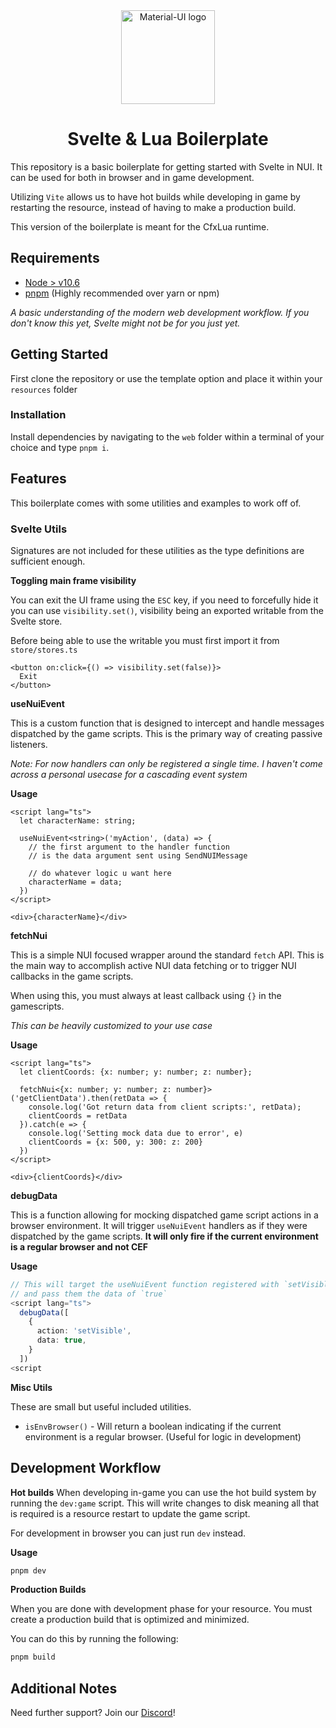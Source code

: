 <div align="center">
    <img href="https://projecterror.dev" width="150" src="https://i.tasoagc.dev/c1pD" alt="Material-UI logo" />
</div>
<h1 align="center">Svelte & Lua Boilerplate</h1>

This repository is a basic boilerplate for getting started
with Svelte in NUI. It can be used for both in browser and
in game development.

Utilizing `Vite` allows us to have hot builds while developing in game
by restarting the resource, instead of having to make a production build.

This version of the boilerplate is meant for the CfxLua runtime.

## Requirements
* [Node > v10.6](https://nodejs.org/en/)
* [pnpm](https://pnpm.io/installation) (Highly recommended over yarn or npm)

*A basic understanding of the modern web development workflow. If you don't 
know this yet, Svelte might not be for you just yet.*

## Getting Started

First clone the repository or use the template option and place
it within your `resources` folder

### Installation

Install dependencies by navigating to the `web` folder within
a terminal of your choice and type `pnpm i`.

## Features

This boilerplate comes with some utilities and examples to work off of.

### Svelte Utils

Signatures are not included for these utilities as the type definitions
are sufficient enough.

**Toggling main frame visibility**

You can exit the UI frame using the `ESC` key, if you need to forcefully
hide it you can use `visibility.set()`, visibility being an exported writable
from the Svelte store.

Before being able to use the writable you must first import it from `store/stores.ts`
```svelte
<button on:click={() => visibility.set(false)}>
  Exit
</button>
```

**useNuiEvent**

This is a custom function that is designed to intercept and handle
messages dispatched by the game scripts. This is the primary
way of creating passive listeners.


*Note: For now handlers can only be registered a single time. I haven't
come across a personal usecase for a cascading event system*

**Usage**
```svelte
<script lang="ts">
  let characterName: string;
  
  useNuiEvent<string>('myAction', (data) => {
    // the first argument to the handler function
    // is the data argument sent using SendNUIMessage
    
    // do whatever logic u want here
    characterName = data;
  })
</script>

<div>{characterName}</div>
```

**fetchNui**

This is a simple NUI focused wrapper around the standard `fetch` API.
This is the main way to accomplish active NUI data fetching 
or to trigger NUI callbacks in the game scripts.

When using this, you must always at least callback using `{}`
in the gamescripts.

*This can be heavily customized to your use case*

**Usage**
```svelte
<script lang="ts">
  let clientCoords: {x: number; y: number; z: number};

  fetchNui<{x: number; y: number; z: number}>('getClientData').then(retData => {
    console.log('Got return data from client scripts:', retData);
    clientCoords = retData
  }).catch(e => {
    console.log('Setting mock data due to error', e)
    clientCoords = {x: 500, y: 300: z: 200}
  })
</script>

<div>{clientCoords}</div>
```

**debugData**

This is a function allowing for mocking dispatched game script
actions in a browser environment. It will trigger `useNuiEvent` handlers
as if they were dispatched by the game scripts. **It will only fire if the current
environment is a regular browser and not CEF**

**Usage**
```ts
// This will target the useNuiEvent function registered with `setVisible`
// and pass them the data of `true`
<script lang="ts">
  debugData([
    {
      action: 'setVisible',
      data: true,
    }
  ])
<script
```

**Misc Utils**

These are small but useful included utilities.

* `isEnvBrowser()` - Will return a boolean indicating if the current 
  environment is a regular browser. (Useful for logic in development)

## Development Workflow


**Hot builds**
When developing in-game you can use the hot build system by running
the `dev:game` script. This will write changes to disk meaning all
that is required is a resource restart to update the game script.

For development in browser you can just run `dev` instead.

**Usage**
```sh
pnpm dev
```

**Production Builds**

When you are done with development phase for your resource. You
must create a production build that is optimized and minimized.

You can do this by running the following:

```sh
pnpm build
```

## Additional Notes

Need further support? Join our [Discord](https://discord.com/invite/HYwBjTbAY5)!
